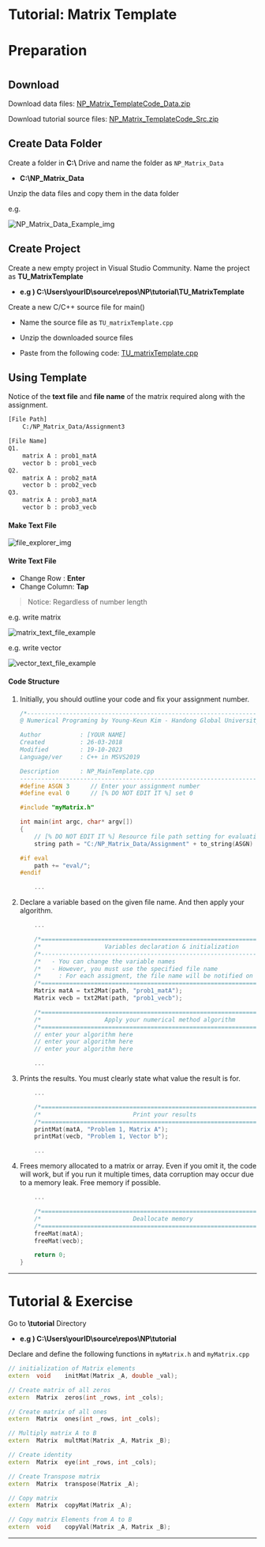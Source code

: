 # Tutorial: Matrix Template





 

# Preparation 

# 

## Download

Download data files:  [NP_Matrix_TemplateCode_Data.zip](https://github.com/ykkimhgu/NumericalProg-student/blob/main/tutorial/NP_Matrix_TemplateCode_Data.zip) 

Download tutorial source files:  [NP_Matrix_TemplateCode_Src.zip](https://github.com/ykkimhgu/NumericalProg-student/blob/main/tutorial/NP_Matrix_TemplateCode_Src.zip)





## Create Data Folder

Create a folder in **C:\\** Drive and name the folder as `NP_Matrix_Data`

* **C:\NP_Matrix_Data**

  

Unzip the data files and copy them in the data folder

e.g.

![NP_Matrix_Data_Example_img](https://github.com/ykkimhgu/NumericalProg-student/blob/main/docs/NP_Matrix_Data_example.png?raw=true)



## Create Project

Create a new empty project in Visual Studio Community. Name the project as **TU_MatrixTemplate**

* **e.g ) C:\Users\yourID\source\repos\NP\tutorial\TU_MatrixTemplate**

  



Create a new C/C++ source file for main()

* Name the source file as `TU_matrixTemplate.cpp`

* Unzip the downloaded source files

* Paste from the following code:   [TU_matrixTemplate.cpp](https://github.com/ykkimhgu/NumericalProg-student/blob/main/tutorial/TU_integration_student.cpp)




## Using Template

Notice of the **text file** and **file name** of the matrix required along with the assignment.

```txt
[File Path]
    C:/NP_Matrix_Data/Assignment3

[File Name]
Q1.
    matrix A : prob1_matA
    vector b : prob1_vecb
Q2.
    matrix A : prob2_matA
    vector b : prob2_vecb
Q3.
    matrix A : prob3_matA
    vector b : prob3_vecb
```

#### Make Text File

![file_explorer_img](https://github.com/ykkimhgu/NumericalProg-student/blob/main/docs/file_explorer_img.png?raw=true)

#### Write Text File

* Change Row : **Enter**
* Change Column: **Tap**

> Notice: Regardless of number length

e.g. write matrix

![matrix_text_file_example](https://github.com/ykkimhgu/NumericalProg-student/blob/main/docs/matrix_text_file.png?raw=true)

e.g. write vector

![vector_text_file_example](https://github.com/ykkimhgu/NumericalProg-student/blob/main/docs/vector_text_file.png?raw=true)

#### Code Structure

1. Initially, you should outline your code and fix your assignment number.

    ```C
    /*-------------------------------------------------------------------------------\
    @ Numerical Programing by Young-Keun Kim - Handong Global University

    Author           : [YOUR NAME]
    Created          : 26-03-2018
    Modified         : 19-10-2023
    Language/ver     : C++ in MSVS2019

    Description      : NP_MainTemplate.cpp
    -------------------------------------------------------------------------------*/
    #define ASGN 3      // Enter your assignment number
    #define eval 0      // [% DO NOT EDIT IT %] set 0

    #include "myMatrix.h"

    int main(int argc, char* argv[])
    {
        // [% DO NOT EDIT IT %] Resource file path setting for evaluation
        string path = "C:/NP_Matrix_Data/Assignment" + to_string(ASGN) + "/";

    #if eval
        path += "eval/";
    #endif

        ...

    ```

2. Declare a variable based on the given file name.
And then apply your algorithm.

    ```C++
        ...

        /*==========================================================================*/
        /*                  Variables declaration & initialization                  */
        /*--------------------------------------------------------------------------*/
        /*   - You can change the variable names                                    */
        /*   - However, you must use the specified file name                        */
        /*     : For each assigment, the file name will be notified on LMS          */
        /*==========================================================================*/
        Matrix matA = txt2Mat(path, "prob1_matA");
        Matrix vecb = txt2Mat(path, "prob1_vecb");

        /*==========================================================================*/
        /*                  Apply your numerical method algorithm                   */
        /*==========================================================================*/
        // enter your algorithm here
        // enter your algorithm here
        // enter your algorithm here

        ...
    ```

3. Prints the results. You must clearly state what value the result is for.

    ```C
        ...

        /*==========================================================================*/
        /*                          Print your results                              */
        /*==========================================================================*/
        printMat(matA, "Problem 1, Matrix A");
        printMat(vecb, "Problem 1, Vector b");

        ...
    ```

4. Frees memory allocated to a matrix or array.
Even if you omit it, the code will work,
but if you run it multiple times,
data corruption may occur due to a memory leak.
Free memory if possible.

    ```C
        ...

        /*==========================================================================*/
        /*                          Deallocate memory                               */
        /*==========================================================================*/
        freeMat(matA);
        freeMat(vecb);

        return 0;
    }
    ```

---



# Tutorial & Exercise

Go to   **\tutorial** Directory 

* **e.g ) C:\Users\yourID\source\repos\NP\tutorial**


  

Declare and define the following functions in  `myMatrix.h` and  `myMatrix.cpp`



```c++
// initialization of Matrix elements
extern	void	initMat(Matrix _A, double _val);

// Create matrix of all zeros
extern	Matrix	zeros(int _rows, int _cols);

// Create matrix of all ones
extern	Matrix	ones(int _rows, int _cols);

// Multiply matrix A to B
extern	Matrix	multMat(Matrix _A, Matrix _B);

// Create identity 
extern	Matrix	eye(int _rows, int _cols);

// Create Transpose matrix
extern	Matrix	transpose(Matrix _A);

// Copy matrix
extern	Matrix	copyMat(Matrix _A);

// Copy matrix Elements from A to B
extern	void	copyVal(Matrix _A, Matrix _B);
```




---



